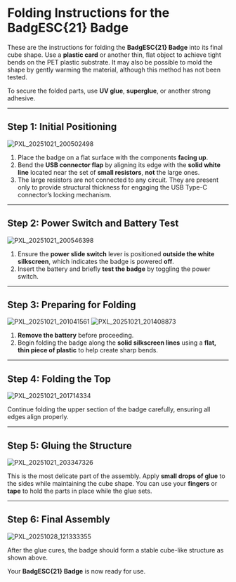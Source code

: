 # Folding Instructions for the BadgESC{21} Badge

These are the instructions for folding the **BadgESC{21} Badge** into its final cube shape.
Use a **plastic card** or another thin, flat object to achieve tight bends on the PET plastic substrate. It may also be possible to mold the shape by gently warming the material, although this method has not been tested.

To secure the folded parts, use **UV glue**, **superglue**, or another strong adhesive.

---

## Step 1: Initial Positioning

![PXL\_20251021\_200502498](https://github.com/user-attachments/assets/de19860c-16aa-4b75-811b-2555c271115a)

1. Place the badge on a flat surface with the components **facing up**.
2. Bend the **USB connector flap** by aligning its edge with the **solid white line** located near the set of **small resistors**, **not** the large ones.
3. The large resistors are not connected to any circuit. They are present only to provide structural thickness for engaging the USB Type-C connector’s locking mechanism.

---

## Step 2: Power Switch and Battery Test

![PXL\_20251021\_200546398](https://github.com/user-attachments/assets/6a8c564c-b2c2-45b4-b262-b239b3d78975)

1. Ensure the **power slide switch** lever is positioned **outside the white silkscreen**, which indicates the badge is powered **off**.
2. Insert the battery and briefly **test the badge** by toggling the power switch.

---

## Step 3: Preparing for Folding

![PXL\_20251021\_201041561](https://github.com/user-attachments/assets/516b9c5e-1753-4db3-bc1e-39c95da87b50)
![PXL\_20251021\_201408873](https://github.com/user-attachments/assets/728e87e9-0dff-441a-870a-ad85762bce29)

1. **Remove the battery** before proceeding.
2. Begin folding the badge along the **solid silkscreen lines** using a **flat, thin piece of plastic** to help create sharp bends.

---

## Step 4: Folding the Top

![PXL\_20251021\_201714334](https://github.com/user-attachments/assets/e825b9f8-5742-4769-a80b-588efdbf3244)

Continue folding the upper section of the badge carefully, ensuring all edges align properly.

---

## Step 5: Gluing the Structure

![PXL\_20251021\_203347326](https://github.com/user-attachments/assets/72eac1dc-6b8c-4321-92dc-a85962bb0373)

This is the most delicate part of the assembly.
Apply **small drops of glue** to the sides while maintaining the cube shape. You can use your **fingers** or **tape** to hold the parts in place while the glue sets.

---

## Step 6: Final Assembly

![PXL\_20251028\_121333355](https://github.com/user-attachments/assets/e531ad85-7e60-4a3f-9059-028c89980eb3)

After the glue cures, the badge should form a stable cube-like structure as shown above.

Your **BadgESC{21} Badge** is now ready for use.
